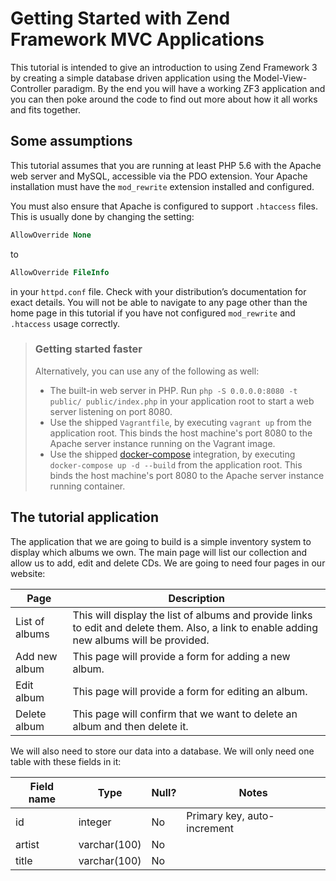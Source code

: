 # Getting Started with Zend Framework MVC Applications

This tutorial is intended to give an introduction to using Zend Framework 3 by creating a simple database driven application using the Model-View-Controller paradigm. By the end you will have a working ZF3 application and you can then poke around the code to find out more about how it all works and fits together.

## Some assumptions

This tutorial assumes that you are running at least PHP 5.6 with the Apache
web server and MySQL, accessible via the PDO extension. Your Apache installation
must have the `mod_rewrite` extension installed and configured.

You must also ensure that Apache is configured to support `.htaccess` files.
This is usually done by changing the setting:

```apache
AllowOverride None
```

to

```apache
AllowOverride FileInfo
```

in your `httpd.conf` file. Check with your distribution’s documentation for
exact details. You will not be able to navigate to any page other than the home
page in this tutorial if you have not configured `mod_rewrite` and `.htaccess`
usage correctly.

> ### Getting started faster
>
> Alternatively, you can use any of the following as well:
>
> - The built-in web server in PHP. Run `php -S 0.0.0.0:8080 -t public/
>   public/index.php` in your application root to start a web server listening
>   on port 8080.
> - Use the shipped `Vagrantfile`, by executing `vagrant up` from the
>   application root. This binds the host machine's port 8080 to the Apache
>   server instance running on the Vagrant image.
> - Use the shipped [docker-compose](https://docs.docker.com/compose/)
>   integration, by executing `docker-compose up -d --build` from the
>   application root. This binds the host machine's port 8080 to the Apache
>   server instance running container.

## The tutorial application

The application that we are going to build is a simple inventory system to
display which albums we own. The main page will list our collection and allow us
to add, edit and delete CDs. We are going to need four pages in our website:

Page           | Description
-------------- | -----------
List of albums | This will display the list of albums and provide links to edit and delete them. Also, a link to enable adding new albums will be provided.
Add new album  | This page will provide a form for adding a new album.
Edit album     | This page will provide a form for editing an album.
Delete album   | This page will confirm that we want to delete an album and then delete it.

We will also need to store our data into a database. We will only need one table
with these fields in it:

Field name | Type         | Null? | Notes
---------- | ------------ | ----- | -----
id         | integer      | No    | Primary key, auto-increment
artist     | varchar(100) | No    |
title      | varchar(100) | No    |
